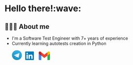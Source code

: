 <div align="left">
   <h1>
      Hello there!:wave:
   </h1>
</div>

<!--About me-->
## 👩🏻‍💻 About me
- I'm a Software Test Engineer with 7+ years of experience
- Currently learning autotests creation in Python

<p>
  &#8287;&#8287;&#8287;&#8287;&#8287;
  <a href="https://t.me/natalya_s_belova"><img width="32px" alt="Telegram" title="Telegram" src="images/tg.png"/></a>
  &#8287;
   <a href="https://www.linkedin.com/in/nsbelova/"><img width="32px" alt="LinkedIn" title="LinkedIn"       src=images/linkedin.png/></a>
  &#8287;
  <a href="mailto:natalya.s.belova@gmail.com"><img width="37px" alt="Write me Email" title="Gmail" src="images/gmail.png"/></a>
</p>


<!--
**natalia-s-belova/natalia-s-belova** is a ✨ _special_ ✨ repository because its `README.md` (this file) appears on your GitHub profile.

Here are some ideas to get you started:

- 🔭 I’m currently working on ...
- 🌱 I’m currently learning ...
- 👯 I’m looking to collaborate on ...
- 🤔 I’m looking for help with ...
- 💬 Ask me about ...
- 📫 How to reach me: ...
- 😄 Pronouns: ...
- ⚡ Fun fact: ...
-->
